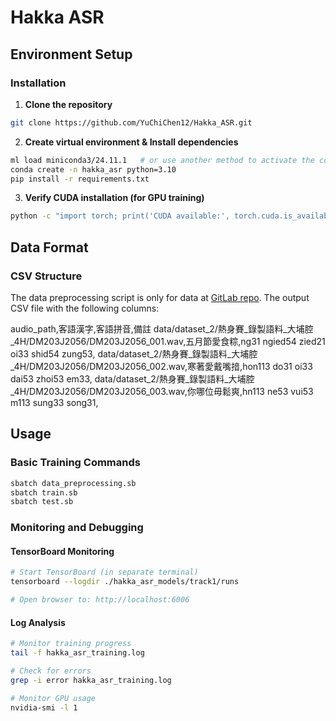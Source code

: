 # Hakka ASR

## Environment Setup

### Installation

1. **Clone the repository**

```bash
git clone https://github.com/YuChiChen12/Hakka_ASR.git
```

2. **Create virtual environment & Install dependencies**

```bash
ml load miniconda3/24.11.1   # or use another method to activate the conda env
conda create -n hakka_asr python=3.10
pip install -r requirements.txt
```

3. **Verify CUDA installation (for GPU training)**

```bash
python -c "import torch; print('CUDA available:', torch.cuda.is_available()); print('CUDA version:', torch.version.cuda)"
```

## Data Format

### CSV Structure
The data preprocessing script is only for data at [GitLab repo](https://speech.nchc.org.tw/).
The output CSV file with the following columns:

audio_path,客語漢字,客語拼音,備註
data/dataset_2/熱身賽_錄製語料_大埔腔_4H/DM203J2056/DM203J2056_001.wav,五月節愛食粽,ng31 ngied54 zied21 oi33 shid54 zung53,
data/dataset_2/熱身賽_錄製語料_大埔腔_4H/DM203J2056/DM203J2056_002.wav,寒著愛戴嘴揞,hon113 do31 oi33 dai53 zhoi53 em33,
data/dataset_2/熱身賽_錄製語料_大埔腔_4H/DM203J2056/DM203J2056_003.wav,你哪位毋鬆爽,hn113 ne53 vui53 m113 sung33 song31,

## Usage

### Basic Training Commands

```bash
sbatch data_preprocessing.sb
sbatch train.sb
sbatch test.sb
```

### Monitoring and Debugging

#### TensorBoard Monitoring

```bash
# Start TensorBoard (in separate terminal)
tensorboard --logdir ./hakka_asr_models/track1/runs

# Open browser to: http://localhost:6006
```

#### Log Analysis

```bash
# Monitor training progress
tail -f hakka_asr_training.log

# Check for errors
grep -i error hakka_asr_training.log

# Monitor GPU usage
nvidia-smi -l 1
```
